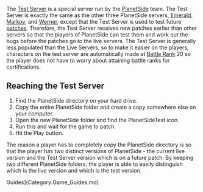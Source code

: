 The [Test Server](Test_Server.md) is a special server run by the
[PlanetSide](PlanetSide.md) team. The Test Server is exactly the same as the
other three PlanetSide servers, [Emerald](Emerald.md), [Markov](Markov.md), and
[Werner](Werner.md), except that the Test Server is used to test future
[patches](../terminology/Patch.md). Therefore, the Test Server receives new
patches earlier than other servers so that the players of PlanetSide can test
them and work out the bugs before the patches go to the live servers. The Test
Server is generally less populated than the Live Servers, so to make it easier
on the players, characters on the test server are automatically made at
[Battle Rank](../terminology/Battle_Rank.md) 20 so the player does not have to
worry about attaining battle ranks for certifications.

## Reaching the Test Server

1. Find the PlanetSide directory on your hard drive.
2. Copy the entire PlanetSide folder and create a copy somewhere else on your
   computer.
3. Open the new PlanetSide folder and find the PlanetSideTest icon.
4. Run this and wait for the game to patch.
5. Hit the Play button.

The reason a player has to completely copy the PlanetSide directory is so that
the player has two distinct versions of PlanetSide - the current live version
and the Test Server version which is on a future patch. By keeping two different
PlanetSide folders, the player is able to easily distinguish which is the live
version and which is the test version.

Guides](Category:Game_Guides.md)
